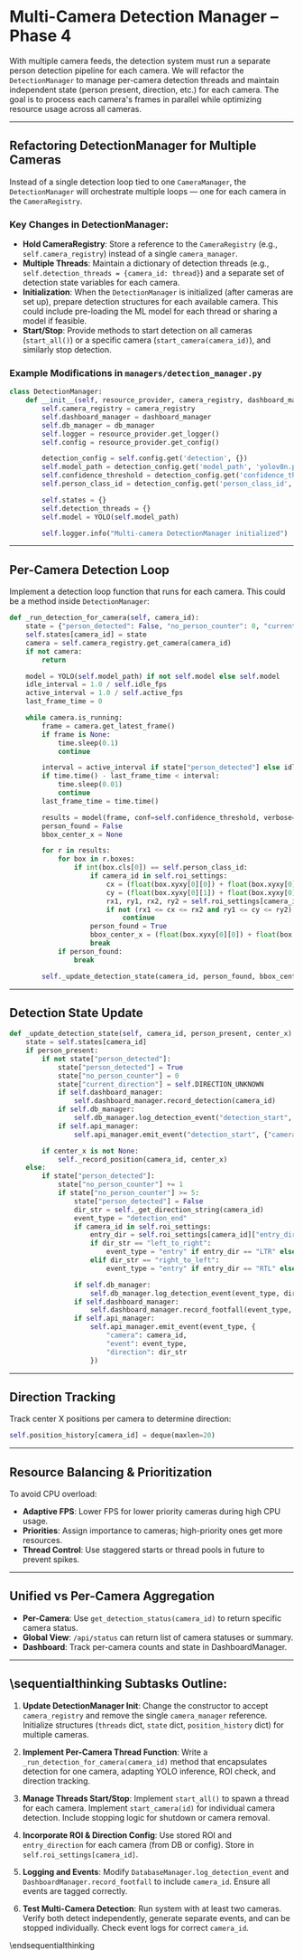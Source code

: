 # Multi-Camera Detection Manager – Phase 4

With multiple camera feeds, the detection system must run a separate person detection pipeline for each camera. We will refactor the `DetectionManager` to manage per-camera detection threads and maintain independent state (person present, direction, etc.) for each camera. The goal is to process each camera's frames in parallel while optimizing resource usage across all cameras.

---

## Refactoring DetectionManager for Multiple Cameras

Instead of a single detection loop tied to one `CameraManager`, the `DetectionManager` will orchestrate multiple loops — one for each camera in the `CameraRegistry`.

### Key Changes in DetectionManager:

- **Hold CameraRegistry**: Store a reference to the `CameraRegistry` (e.g., `self.camera_registry`) instead of a single `camera_manager`.
- **Multiple Threads**: Maintain a dictionary of detection threads (e.g., `self.detection_threads = {camera_id: thread}`) and a separate set of detection state variables for each camera.
- **Initialization**: When the `DetectionManager` is initialized (after cameras are set up), prepare detection structures for each available camera. This could include pre-loading the ML model for each thread or sharing a model if feasible.
- **Start/Stop**: Provide methods to start detection on all cameras (`start_all()`) or a specific camera (`start_camera(camera_id)`), and similarly stop detection.

### Example Modifications in `managers/detection_manager.py`

```python
class DetectionManager:
    def __init__(self, resource_provider, camera_registry, dashboard_manager=None, db_manager=None):
        self.camera_registry = camera_registry
        self.dashboard_manager = dashboard_manager
        self.db_manager = db_manager
        self.logger = resource_provider.get_logger()
        self.config = resource_provider.get_config()

        detection_config = self.config.get('detection', {})
        self.model_path = detection_config.get('model_path', 'yolov8n.pt')
        self.confidence_threshold = detection_config.get('confidence_threshold', 0.25)
        self.person_class_id = detection_config.get('person_class_id', 0)

        self.states = {}
        self.detection_threads = {}
        self.model = YOLO(self.model_path)

        self.logger.info("Multi-camera DetectionManager initialized")
```

---

## Per-Camera Detection Loop

Implement a detection loop function that runs for each camera. This could be a method inside `DetectionManager`:

```python
def _run_detection_for_camera(self, camera_id):
    state = {"person_detected": False, "no_person_counter": 0, "current_direction": self.DIRECTION_UNKNOWN}
    self.states[camera_id] = state
    camera = self.camera_registry.get_camera(camera_id)
    if not camera:
        return

    model = YOLO(self.model_path) if not self.model else self.model
    idle_interval = 1.0 / self.idle_fps
    active_interval = 1.0 / self.active_fps
    last_frame_time = 0

    while camera.is_running:
        frame = camera.get_latest_frame()
        if frame is None:
            time.sleep(0.1)
            continue

        interval = active_interval if state["person_detected"] else idle_interval
        if time.time() - last_frame_time < interval:
            time.sleep(0.01)
            continue
        last_frame_time = time.time()

        results = model(frame, conf=self.confidence_threshold, verbose=False)
        person_found = False
        bbox_center_x = None

        for r in results:
            for box in r.boxes:
                if int(box.cls[0]) == self.person_class_id:
                    if camera_id in self.roi_settings:
                        cx = (float(box.xyxy[0][0]) + float(box.xyxy[0][2])) / 2
                        cy = (float(box.xyxy[0][1]) + float(box.xyxy[0][3])) / 2
                        rx1, ry1, rx2, ry2 = self.roi_settings[camera_id]["coords"]
                        if not (rx1 <= cx <= rx2 and ry1 <= cy <= ry2):
                            continue
                    person_found = True
                    bbox_center_x = (float(box.xyxy[0][0]) + float(box.xyxy[0][2])) / 2
                    break
            if person_found:
                break

        self._update_detection_state(camera_id, person_found, bbox_center_x)
```

---

## Detection State Update

```python
def _update_detection_state(self, camera_id, person_present, center_x):
    state = self.states[camera_id]
    if person_present:
        if not state["person_detected"]:
            state["person_detected"] = True
            state["no_person_counter"] = 0
            state["current_direction"] = self.DIRECTION_UNKNOWN
            if self.dashboard_manager:
                self.dashboard_manager.record_detection(camera_id)
            if self.db_manager:
                self.db_manager.log_detection_event("detection_start", camera_id=camera_id)
            if self.api_manager:
                self.api_manager.emit_event("detection_start", {"camera": camera_id})

        if center_x is not None:
            self._record_position(camera_id, center_x)
    else:
        if state["person_detected"]:
            state["no_person_counter"] += 1
            if state["no_person_counter"] >= 5:
                state["person_detected"] = False
                dir_str = self._get_direction_string(camera_id)
                event_type = "detection_end"
                if camera_id in self.roi_settings:
                    entry_dir = self.roi_settings[camera_id]["entry_direction"]
                    if dir_str == "left_to_right":
                        event_type = "entry" if entry_dir == "LTR" else "exit"
                    elif dir_str == "right_to_left":
                        event_type = "entry" if entry_dir == "RTL" else "exit"

                if self.db_manager:
                    self.db_manager.log_detection_event(event_type, direction=dir_str, camera_id=camera_id)
                if self.dashboard_manager:
                    self.dashboard_manager.record_footfall(event_type, camera_id=camera_id)
                if self.api_manager:
                    self.api_manager.emit_event(event_type, {
                        "camera": camera_id,
                        "event": event_type,
                        "direction": dir_str
                    })
```

---

## Direction Tracking

Track center X positions per camera to determine direction:

```python
self.position_history[camera_id] = deque(maxlen=20)
```

---

## Resource Balancing & Prioritization

To avoid CPU overload:

- **Adaptive FPS**: Lower FPS for lower priority cameras during high CPU usage.
- **Priorities**: Assign importance to cameras; high-priority ones get more resources.
- **Thread Control**: Use staggered starts or thread pools in future to prevent spikes.

---

## Unified vs Per-Camera Aggregation

- **Per-Camera**: Use `get_detection_status(camera_id)` to return specific camera status.
- **Global View**: `/api/status` can return list of camera statuses or summary.
- **Dashboard**: Track per-camera counts and state in DashboardManager.

---

## \sequentialthinking Subtasks Outline:

1. **Update DetectionManager Init**: Change the constructor to accept `camera_registry` and remove the single `camera_manager` reference. Initialize structures (`threads` dict, `state` dict, `position_history` dict) for multiple cameras.

2. **Implement Per-Camera Thread Function**: Write a `_run_detection_for_camera(camera_id)` method that encapsulates detection for one camera, adapting YOLO inference, ROI check, and direction tracking.

3. **Manage Threads Start/Stop**: Implement `start_all()` to spawn a thread for each camera. Implement `start_camera(id)` for individual camera detection. Include stopping logic for shutdown or camera removal.

4. **Incorporate ROI & Direction Config**: Use stored ROI and `entry_direction` for each camera (from DB or config). Store in `self.roi_settings[camera_id]`.

5. **Logging and Events**: Modify `DatabaseManager.log_detection_event` and `DashboardManager.record_footfall` to include `camera_id`. Ensure all events are tagged correctly.

6. **Test Multi-Camera Detection**: Run system with at least two cameras. Verify both detect independently, generate separate events, and can be stopped individually. Check event logs for correct `camera_id`.

\endsequentialthinking
